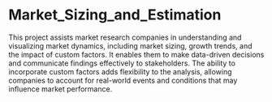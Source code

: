 # Market_Sizing_and_Estimation
This project assists market research companies in understanding and visualizing market dynamics, including market sizing, growth trends, and the impact of custom factors. It enables them to make data-driven decisions and communicate findings effectively to stakeholders. The ability to incorporate custom factors adds flexibility to the analysis, allowing companies to account for real-world events and conditions that may influence market performance.
